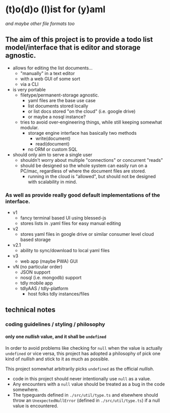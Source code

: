 # (t)o(d)o (l)ist for (y)aml
_and maybe other file formats too_

## The aim of this project is to provide a todo list model/interface that is editor and storage agnostic.

- allows for editing the list documents...
    - "manually" in a text editor
    - with a web GUI of some sort
    - via a CLI
- is very portable
    - filetype/permanent-storage agnostic.
        - yaml files are the base use case
        - list documents stored locally
        - or list docs stored "on the cloud" (i.e. google drive)
        - or maybe a nosql instance?
    - tries to avoid over-engineering things, while still keeping somewhat modular.
        - storage engine interface has basically two methods
            - write(document)
            - read(document)
        - no ORM or custom SQL
- should only aim to serve a single user
    - shouldn't worry about multiple "connections" or concurrent "reads"
    - should be designed so the whole system can easily run on a PC/mac, regardless of where the document files are stored.
        - running in the cloud is "allowed", but should not be designed with scalability in mind.

### As well as provide really good default implementations of the interface.

- v1
    - fancy terminal based UI using blessed-js
    - stores lists in .yaml files for easy manual editing
- v2
    - stores yaml files in google drive or similar consumer level cloud based storage
- v2.1
    - ability to sync/download to local yaml files
- v3
    - web app (maybe PWA) GUI
- vN (no particular order)
    - JSON support
    - nosql (i.e. mongodb) support
    - tdly mobile app
    - tdlyAAS / tdly-platform
        - host folks tdly instances/files

## technical notes

### coding guidelines / styling / philosophy

#### only one _nullish_ value, and it shall be `undefined`

In order to avoid problems like checking for `null` when the value is actually `undefined` or vice versa, this project has adopted a philosophy of pick one kind of _nullish_ and stick to it as much as possible.

This project somewhat arbitrarily picks `undefined` as the official _nullish_.

- code in this project should never intentionally use `null` as a value.
- Any encounters with a `null` value should be treated as a bug in the code somewhere.
- The typeguards defined in `./src/util/type.ts` and elsewhere should throw an `UnexpectedNullError` (defined in `./src/util/type.ts`) if a null value is encountered.
